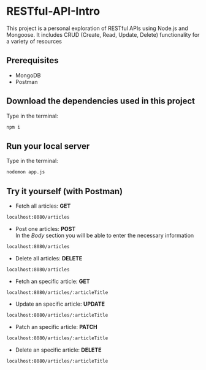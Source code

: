 # RESTful-API-Intro
This project is a personal exploration of RESTful APIs using Node.js and Mongoose. It includes CRUD (Create, Read, Update, Delete) functionality for a variety of resources

## Prerequisites
* MongoDB
* Postman

## Download the dependencies used in this project
Type in the terminal:
```bash
npm i
```

## Run your local server
Type in the terminal:
```bash
nodemon app.js
```

## Try it yourself (with Postman)
* Fetch all articles: <strong>GET</strong>
```bash
localhost:8080/articles
```

* Post one articles: <strong>POST</strong>\
In the <em>Body</em> section you will be able to enter the necessary information
```bash
localhost:8080/articles
```
* Delete all articles: <strong>DELETE</strong>
```bash
localhost:8080/articles
```

* Fetch an specific article: <strong>GET</strong>
```bash
localhost:8080/articles/:articleTitle
```
* Update an specific article: <strong>UPDATE</strong>
```bash
localhost:8080/articles/:articleTitle
```
* Patch an specific article: <strong>PATCH</strong>
```bash
localhost:8080/articles/:articleTitle
```
* Delete an specific article: <strong>DELETE</strong>
```bash
localhost:8080/articles/:articleTitle
```
